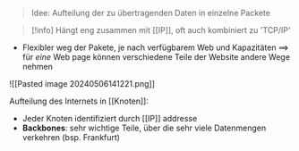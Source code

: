 > Idee: Aufteilung der zu übertragenden Daten in einzelne Packete

> [!info] Hängt eng zusammen mit [[IP]], oft auch kombiniert zu 'TCP/IP'

- Flexibler weg der Pakete, je nach verfügbarem Web und Kapazitäten
	==> für _eine_ Web page können verschiedene Teile der Website andere Wege nehmen

![[Pasted image 20240506141221.png]]


Aufteilung des Internets in [[Knoten]]:
- Jeder Knoten identifiziert durch [[IP]] addresse
- **Backbones**: sehr wichtige Teile, über die sehr viele Datenmengen verkehren (bsp. Frankfurt)